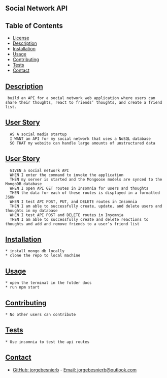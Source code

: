 
  ## Social Network API

   

  ## Table of Contents
  * [License](#license)
  * [Description](#description)
  * [Installation](#installation)
  * [Usage](#usage)
  * [Contributing](#contributing)
  * [Tests](#tests)
  * [Contact](#contact)
  
   

  ## [Description](#table-of-contents)
     build an API for a social network web application where users can share their thoughts, react to friends’ thoughts, and create a friend list. 
  
  ## [User Story](#table-of-contents)
      AS A social media startup
      I WANT an API for my social network that uses a NoSQL database
      SO THAT my website can handle large amounts of unstructured data

  ## [User Story](#table-of-contents)
      GIVEN a social network API
      WHEN I enter the command to invoke the application
      THEN my server is started and the Mongoose models are synced to the MongoDB database
      WHEN I open API GET routes in Insomnia for users and thoughts
      THEN the data for each of these routes is displayed in a formatted JSON
      WHEN I test API POST, PUT, and DELETE routes in Insomnia
      THEN I am able to successfully create, update, and delete users and thoughts in my database
      WHEN I test API POST and DELETE routes in Insomnia
      THEN I am able to successfully create and delete reactions to thoughts and add and remove friends to a user’s friend list


  ## [Installation](#table-of-contents)
    * install mongo db locally
    * clone the repo to local machine

  ## [Usage](#table-of-contents)
    * open the terminal in the folder docs
    * run npm start

  ## [Contributing](#table-of-contents)
    * No other users can contribute

  ## [Tests](#table-of-contents)
    * Use insomnia to test the api routes
  
  ## [Contact](#table-of-contents)
- [GitHub: jorgebesnierb](https://github.com/jorgebesnierb)    - [Email: jorgebesnierb@outlook.com](mailto:jorgebesnierb@outlook.com)
